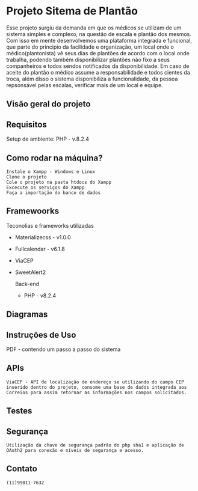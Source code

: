 # Projeto Sitema de Plantão

Esse projeto surgiu da demanda em que os médicos se utilizam de um sistema simples e 
complexo, na questão de escala e plantão dos mesmos.
Com isso em mente desenvolvemos uma plataforma integrada e funcional, que parte do principio da facilidade e organização, um local onde o médico(plantonista)
vê seus dias de plantões de acordo com o local onde trabalha, podendo também disponibilizar plantões não fixo a seus companheiros e todos sendos notificados da disponibilidade.
Em caso de aceite do plantão o médico assume a responsabilidade e todos cientes da troca, além disso o sistema disponibiliza a funcionalidade, da pessoa repsonsável pelas escalas, verificar mais de um local e equipe.

## Visão geral do projeto

## Requisitos
Setup de ambiente:
    PHP - v.8.2.4

## Como rodar na máquina?
    Instale o Xampp - Windows e Linux
    Clone o projeto
    Cole o projeto na pasta htdocs do Xampp
    Excecute os serviços do Xampp
    Faça a importação do banco de dados

## Framewoorks
Teconolias e frameworks utilizadas
- Materializecss - v1.0.0
- Fullcalendar - v6.1.8
- ViaCEP
- SweetAlert2

    Back-end
    - PHP - v8.2.4

## Diagramas



## Instruções de Uso
PDF - contendo um passo a passo do sistema

## APIs
    ViaCEP - API de localização de endereço se utilizando do campo CEP inserido dentro do projeto, consome uma base de dados integrada aos Correios para assim retornar as informações nos campos solicitados.

## Testes

## Segurança
    Utilização da chave de segurança padrão do php sha1 e aplicação de OAuth2 para conexão e níveis de segurança e acesso.

## Contato
    (11)99011-7632
